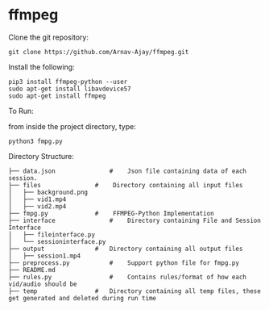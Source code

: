 # ffmpeg

Clone the git repository:

	git clone https://github.com/Arnav-Ajay/ffmpeg.git

Install the following:

	pip3 install ffmpeg-python --user
	sudo apt-get install libavdevice57
	sudo apt-get install ffmpeg

To Run:

from inside the project directory, type:
		
	python3 fmpg.py

Directory Structure:
	
	├── data.json				#    Json file containing data of each session.
	├── files				#    Directory containing all input files
	│   ├── background.png
	│   ├── vid1.mp4
	│   ├── vid2.mp4
	├── fmpg.py				#    FFMPEG-Python Implementation
	├── interface				#    Directory containing File and Session Interface
	│   ├── fileinterface.py
	│   └── sessioninterface.py
	├── output				#   Directory containing all output files 
	│   ├── session1.mp4
	├── preprocess.py			#    Support python file for fmpg.py
	├── README.md
	├── rules.py				#    Contains rules/format of how each vid/audio should be
	├── temp				#   Directory containing all temp files, these get generated and deleted during run time

